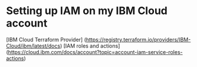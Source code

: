 # Setting up IAM on my IBM Cloud account

[IBM Cloud Terraform Provider] (https://registry.terraform.io/providers/IBM-Cloud/ibm/latest/docs)
[IAM roles and actions] (https://cloud.ibm.com/docs/account?topic=account-iam-service-roles-actions)
